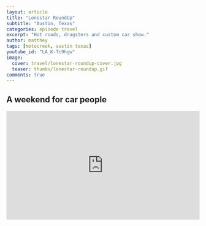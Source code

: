 ```yaml
---
layout: article
title: "Lonestar RoundUp"
subtitle: "Austin, Texas"
categories: episode travel
excerpt: "Hot roads, dragsters and custom car show."
author: matthey
tags: [motocreek, austin texas]
youtube_id: "LA_K-Tc9hgw"
image:
  cover: travel/lonestar-roundup-cover.jpg
  teaser: thumbs/lonestar-roundup.gif
comments: true
---
```


## A weekend for car people

<p>
</p>

<p>
<div style="position:relative;height:0;padding-bottom:56.25%"><iframe src="https://www.youtube.com/embed/LA_K-Tc9hgw?ecver=2" width="640" height="360" frameborder="0" style="position:absolute;width:100%;height:100%;left:0" allowfullscreen></iframe></div>
</p>

